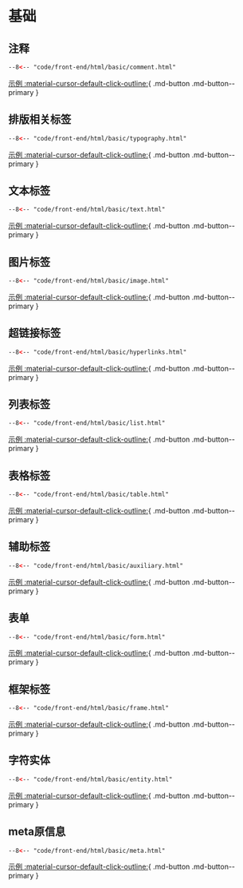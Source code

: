# 基础

## 注释

``` html title="注释"
--8<-- "code/front-end/html/basic/comment.html"
```

[示例 :material-cursor-default-click-outline:](comment.html){ .md-button .md-button--primary }

## 排版相关标签

``` html title="排版相关标签"
--8<-- "code/front-end/html/basic/typography.html"
```

[示例 :material-cursor-default-click-outline:](typography.html){ .md-button .md-button--primary }

## 文本标签

``` html title="文本标签"
--8<-- "code/front-end/html/basic/text.html"
```

[示例 :material-cursor-default-click-outline:](text.html){ .md-button .md-button--primary }

## 图片标签

``` html title="图片标签"
--8<-- "code/front-end/html/basic/image.html"
```

[示例 :material-cursor-default-click-outline:](image.html){ .md-button .md-button--primary }

## 超链接标签

``` html title="超链接标签"
--8<-- "code/front-end/html/basic/hyperlinks.html"
```

[示例 :material-cursor-default-click-outline:](hyperlinks.html){ .md-button .md-button--primary }

## 列表标签

``` html title="列表标签"
--8<-- "code/front-end/html/basic/list.html"
```

[示例 :material-cursor-default-click-outline:](list.html){ .md-button .md-button--primary }

## 表格标签

``` html title="表格标签"
--8<-- "code/front-end/html/basic/table.html"
```

[示例 :material-cursor-default-click-outline:](table.html){ .md-button .md-button--primary }

## 辅助标签

``` html title="辅助标签"
--8<-- "code/front-end/html/basic/auxiliary.html"
```

[示例 :material-cursor-default-click-outline:](auxiliary.html){ .md-button .md-button--primary }

## 表单

``` html title="表单"
--8<-- "code/front-end/html/basic/form.html"
```

[示例 :material-cursor-default-click-outline:](form.html){ .md-button .md-button--primary }

## 框架标签

``` html title="框架标签"
--8<-- "code/front-end/html/basic/frame.html"
```

[示例 :material-cursor-default-click-outline:](frame.html){ .md-button .md-button--primary }

## 字符实体

``` html title="字符实体"
--8<-- "code/front-end/html/basic/entity.html"
```

[示例 :material-cursor-default-click-outline:](entity.html){ .md-button .md-button--primary }

## meta原信息

``` html title="meta原信息"
--8<-- "code/front-end/html/basic/meta.html"
```

[示例 :material-cursor-default-click-outline:](meta.html){ .md-button .md-button--primary }

